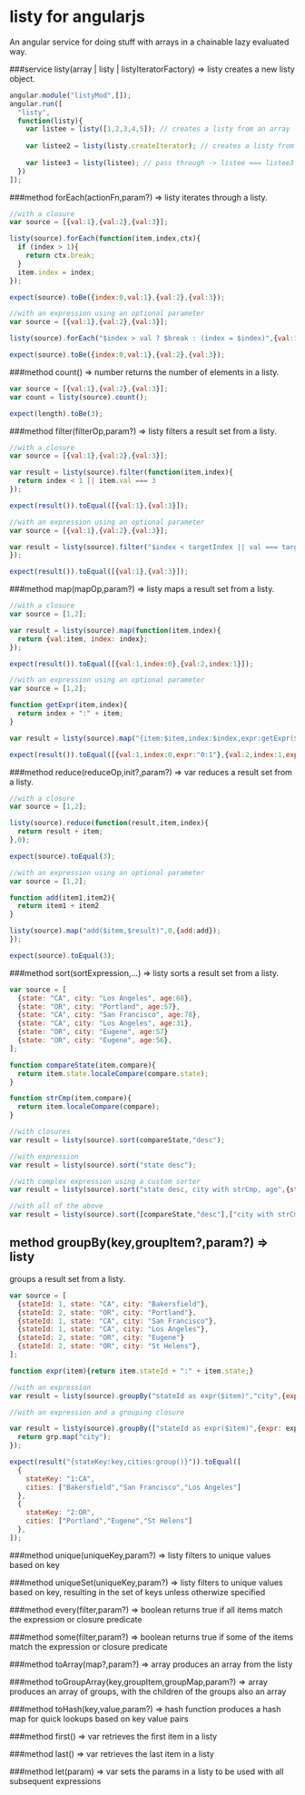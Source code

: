 listy for angularjs
============

An angular service for doing stuff with arrays in a chainable lazy evaluated way.

###service listy(array | listy | listyIteratorFactory) => listy
creates a new listy object.

```javascript
angular.module("listyMod",[]);
angular.run([
  "listy",
  function(listy){
    var listee = listy([1,2,3,4,5]); // creates a listy from an array
    
    var listee2 = listy(listy.createIterator); // creates a listy from
    
    var listee3 = listy(listee); // pass through -> listee === listee3
  })
]);
```

###method forEach(actionFn,param?) => listy
iterates through a listy.

```javascript
//with a closure
var source = [{val:1},{val:2},{val:3}];

listy(source).forEach(function(item,index,ctx){
  if (index > 1){
    return ctx.break;
  }
  item.index = index;
});

expect(source).toBe({index:0,val:1},{val:2},{val:3});

//with an expression using an optional parameter
var source = [{val:1},{val:2},{val:3}];

listy(source).forEach("$index > val ? $break : (index = $index)",{val:1});

expect(source).toBe({index:0,val:1},{val:2},{val:3});
```

###method count() => number
returns the number of elements in a listy.

```javascript
var source = [{val:1},{val:2},{val:3}];
var count = listy(source).count();

expect(length).toBe(3);
```

###method filter(filterOp,param?) => listy
filters a result set from a listy.

```javascript
//with a closure
var source = [{val:1},{val:2},{val:3}];

var result = listy(source).filter(function(item,index){
  return index < 1 || item.val === 3
});

expect(result()).toEqual([{val:1},{val:3}]);

//with an expression using an optional parameter
var source = [{val:1},{val:2},{val:3}];

var result = listy(source).filter("$index < targetIndex || val === targetVal",{targetIndex:1,targetVal:3});
});

expect(result()).toEqual([{val:1},{val:3}]);
```

###method map(mapOp,param?) => listy
maps a result set from a listy.

```javascript
//with a closure
var source = [1,2];

var result = listy(source).map(function(item,index){
  return {val:item, index: index};
});

expect(result()).toEqual([{val:1,index:0},{val:2,index:1}]);

//with an expression using an optional parameter
var source = [1,2];

function getExpr(item,index){
  return index + ":" + item;
}

var result = listy(source).map("{item:$item,index:$index,expr:getExpr($item,$index)}",{getExpr:getExpr});

expect(result()).toEqual([{val:1,index:0,expr:"0:1"},{val:2,index:1,expr:"0:2"}]);
```

###method reduce(reduceOp,init?,param?) => var
reduces a result set from a listy.

```javascript
//with a closure
var source = [1,2];

listy(source).reduce(function(result,item,index){
  return result + item;
},0);

expect(source).toEqual(3);

//with an expression using an optional parameter
var source = [1,2];

function add(item1,item2){
  return item1 + item2
}

listy(source).map("add($item,$result)",0,{add:add});
});

expect(source).toEqual(3);
```

###method sort(sortExpression,...) => listy
sorts a result set from a listy.

```javascript
var source = [
  {state: "CA", city: "Los Angeles", age:68}, 
  {state: "OR", city: "Portland", age:57}, 
  {state: "CA", city: "San Francisco", age:78}, 
  {state: "CA", city: "Los Angeles", age:31}, 
  {state: "OR", city: "Eugene", age:57}
  {state: "OR", city: "Eugene", age:56}, 
];

function compareState(item,compare){
  return item.state.localeCompare(compare.state);
}

function strCmp(item,compare){
  return item.localeCompare(compare);
}

//with closures
var result = listy(source).sort(compareState,"desc");

//with expression
var result = listy(source).sort("state desc");

//with complex expression using a custom sorter
var result = listy(source).sort("state desc, city with strCmp, age",{strCmp: strCmp});

//with all of the above
var result = listy(source).sort([compareState,"desc"],["city with strCmp",{strCmp: strCmp}],["age"]);
```

method groupBy(key,groupItem?,param?) => listy
--------
groups a result set from a listy.

```javascript
var source = [
  {stateId: 1, state: "CA", city: "Bakersfield"}, 
  {stateId: 2, state: "OR", city: "Portland"}, 
  {stateId: 1, state: "CA", city: "San Francisco"}, 
  {stateId: 1, state: "CA", city: "Los Angeles"}, 
  {stateId: 2, state: "OR", city: "Eugene"}
  {stateId: 2, state: "OR", city: "St Helens"}, 
];

function expr(item){return item.stateId + ":" + item.state;}

//with an expression
var result = listy(source).groupBy("stateId as expr($item)","city",{expr: expr});

//with an expression and a grouping closure

var result = listy(source).groupBy(["stateId as expr($item)",{expr: expr}],function(grp){
  return grp.map("city");
});

expect(result("{stateKey:key,cities:group()}")).toEqual([
  {
    stateKey: "1:CA",
    cities: ["Bakersfield","San Francisco","Los Angeles"]
  },  
  {
    stateKey: "2:OR",
    cities: ["Portland","Eugene","St Helens"]
  },  
]);
```

###method unique(uniqueKey,param?) => listy
filters to unique values based on key

###method uniqueSet(uniqueKey,param?) => listy
filters to unique values based on key, resulting in the set of keys unless otherwize specified

###method every(filter,param?) => boolean
returns true if all items match the expression or closure predicate

###method some(filter,param?) => boolean
returns true if some of the items match the expression or closure predicate

###method toArray(map?,param?) => array
produces an array from the listy

###method toGroupArray(key,groupItem,groupMap,param?) => array
produces an array of groups, with the children of the groups also an array

###method toHash(key,value,param?) => hash function
produces a hash map for quick lookups based on key value pairs 

###method first() => var
retrieves the first item in a listy 

###method last() => var
retrieves the last item in a listy

###method let(param) => var
sets the params in a listy to be used with all subsequent expressions

